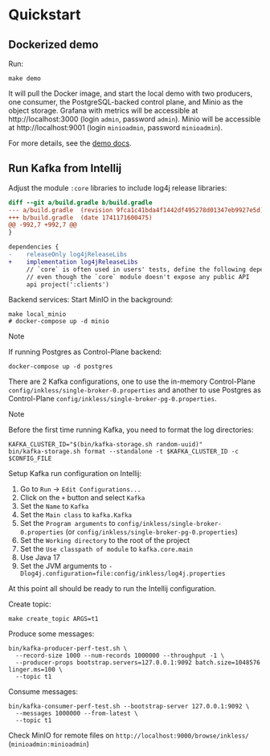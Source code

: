 # Quickstart

## Dockerized demo

Run:

```shell
make demo
```

It will pull the Docker image, and start the local demo with two producers, one consumer, the PostgreSQL-backed control plane, and Minio as the object storage. Grafana with metrics will be accessible at http://localhost:3000 (login `admin`, password `admin`). Minio will be accessible at http://localhost:9001 (login `minioadmin`, password `minioadmin`). 

For more details, see the [demo docs](./../../docker/examples/docker-compose-files/inkless/README.md).

## Run Kafka from Intellij

Adjust the module `:core` libraries to include log4j release libraries:

```diff
diff --git a/build.gradle b/build.gradle
--- a/build.gradle	(revision 9fca1c41bda4f1442df495278d01347eb9927e5d)
+++ b/build.gradle	(date 1741171600475)
@@ -992,7 +992,7 @@
}

dependencies {
-    releaseOnly log4jReleaseLibs
+    implementation log4jReleaseLibs
     // `core` is often used in users' tests, define the following dependencies as `api` for backwards compatibility
     // even though the `core` module doesn't expose any public API
     api project(':clients')
```

Backend services:
Start MinIO in the background:

```shell
make local_minio
# docker-compose up -d minio
```

> [!NOTE]
> If running Postgres as Control-Plane backend:
> ```shell
> docker-compose up -d postgres
> ```

There are 2 Kafka configurations, one to use the in-memory Control-Plane `config/inkless/single-broker-0.properties` and another to use Postgres as Control-Plane `config/inkless/single-broker-pg-0.properties`.

> [!NOTE]
> Before the first time running Kafka, you need to format the log directories:
> 
> ```shell
> KAFKA_CLUSTER_ID="$(bin/kafka-storage.sh random-uuid)"
> bin/kafka-storage.sh format --standalone -t $KAFKA_CLUSTER_ID -c $CONFIG_FILE
> ```

Setup Kafka run configuration on Intellij:

1. Go to `Run` -> `Edit Configurations...`
2. Click on the `+` button and select `Kafka`
3. Set the `Name` to `Kafka`
4. Set the `Main class` to `kafka.Kafka`
5. Set the `Program arguments` to `config/inkless/single-broker-0.properties` (or `config/inkless/single-broker-pg-0.properties`)
6. Set the `Working directory` to the root of the project
7. Set the `Use classpath of module` to `kafka.core.main`
8. Use Java 17
9. Set the JVM arguments to `-Dlog4j.configuration=file:config/inkless/log4j.properties`

At this point all should be ready to run the Intellij configuration.

Create topic:

```shell
make create_topic ARGS=t1
```

Produce some messages:

```shell
bin/kafka-producer-perf-test.sh \
  --record-size 1000 --num-records 1000000 --throughput -1 \
  --producer-props bootstrap.servers=127.0.0.1:9092 batch.size=1048576 linger.ms=100 \
  --topic t1
```

Consume messages:

```shell
bin/kafka-consumer-perf-test.sh --bootstrap-server 127.0.0.1:9092 \
  --messages 1000000 --from-latest \
  --topic t1
```

Check MinIO for remote files on `http://localhost:9000/browse/inkless/` (`minioadmin:minioadmin`)
